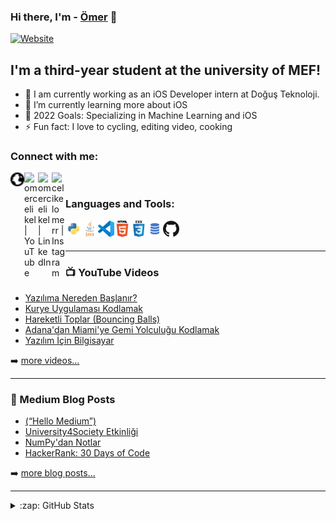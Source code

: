 ### Hi there, I'm - [Ömer][website] 👋

[![Website](https://img.shields.io/website?label=omercelikel.com&style=for-the-badge&url=https%3A%2F%2Fomercelikel.com)](www.omercelikel.com)


## I'm a third-year student at the university of MEF!
- 🍏 I am currently working as an iOS Developer intern at Doğuş Teknoloji.
- 📱 I’m currently learning more about iOS
- 🎯 2022 Goals: Specializing in Machine Learning and iOS
- ⚡ Fun fact: I love to cycling, editing video, cooking 
<!---
### Spotify Playing 🎧

[<img src="https://now-playing-codestackr.vercel.app/api/spotify-playing" alt="OmerCelikel Spotify Playing" width="350" />](https://open.spotify.com/artist/7jdFEYD2LTYjfwxOdlVjmc)
--->
### Connect with me:

[<img align="left" alt="omercelikel.com" width="22px" src="https://raw.githubusercontent.com/iconic/open-iconic/master/svg/globe.svg" />][website]
[<img align="left" alt="omercelikel | YouTube" width="22px" src="https://cdn.jsdelivr.net/npm/simple-icons@v3/icons/youtube.svg" />][youtube]
[<img align="left" alt="omercelikel | LinkedIn" width="22px" src="https://cdn.jsdelivr.net/npm/simple-icons@v3/icons/linkedin.svg" />][linkedin]
[<img align="left" alt="celikelomerr | Instagram" width="22px" src="https://cdn.jsdelivr.net/npm/simple-icons@v3/icons/instagram.svg" />][instagram]

<br />

### Languages and Tools:
[<img align="left" alt="Python" width="26px" src="https://raw.githubusercontent.com/github/explore/80688e429a7d4ef2fca1e82350fe8e3517d3494d/topics/python/python.png" />][webdevplaylist]
[<img align="left" alt="Java" width="26px" src="https://raw.githubusercontent.com/github/explore/80688e429a7d4ef2fca1e82350fe8e3517d3494d/topics/java/java.png" />][webdevplaylist]
[<img align="left" alt="Visual Studio Code" width="26px" src="https://raw.githubusercontent.com/github/explore/80688e429a7d4ef2fca1e82350fe8e3517d3494d/topics/visual-studio-code/visual-studio-code.png" />][webdevplaylist]
[<img align="left" alt="HTML5" width="26px" src="https://raw.githubusercontent.com/github/explore/80688e429a7d4ef2fca1e82350fe8e3517d3494d/topics/html/html.png" />][webdevplaylist]
[<img align="left" alt="CSS3" width="26px" src="https://raw.githubusercontent.com/github/explore/80688e429a7d4ef2fca1e82350fe8e3517d3494d/topics/css/css.png" />][cssplaylist]
[<img align="left" alt="SQL" width="26px" src="https://raw.githubusercontent.com/github/explore/80688e429a7d4ef2fca1e82350fe8e3517d3494d/topics/sql/sql.png" />][webdevplaylist]
[<img align="left" alt="GitHub" width="26px" src="https://raw.githubusercontent.com/github/explore/78df643247d429f6cc873026c0622819ad797942/topics/github/github.png" />][webdevplaylist]

<br />
<br />

---

### 📺 YouTube Videos

<!-- YOUTUBE:START -->
- [Yazılıma Nereden Başlanır?](https://www.youtube.com/watch?v=YmbC2ewg0OU)
- [Kurye Uygulaması Kodlamak](https://www.youtube.com/watch?v=uWpBMWcPMJk)
- [Hareketli Toplar (Bouncing Balls)](https://www.youtube.com/watch?v=yR3QtTd9f70)
- [Adana'dan Miami'ye Gemi Yolculuğu Kodlamak](https://www.youtube.com/watch?v=yJq_3f1ioso)
- [Yazılım İçin Bilgisayar](https://www.youtube.com/watch?v=rSlsiQ0Um8g)
<!-- YOUTUBE:END -->

➡️ [more videos...](https://youtube.com/OmerCelikel)

---

### 📕 Medium Blog Posts

<!-- BLOG-POST-LIST:START -->
- [(“Hello Medium”)](https://celikelomer.medium.com/hello-medium-206e05026067)
- [University4Society Etkinliği](https://celikelomer.medium.com/university4society-etkinli%C4%9Fi-93c30e79e52f)
- [NumPy'dan Notlar](https://celikelomer.medium.com/numpydan-notlar-42448016d0fe)
- [HackerRank: 30 Days of Code ](https://celikelomer.medium.com/hackerrank-30-days-of-code-day-1-data-types-28b5a467d05)
<!-- BLOG-POST-LIST:END -->

➡️ [more blog posts...](https://celikelomer.medium.com/)

---

<details>
  <summary>:zap: GitHub Stats</summary>
  <img align="left" alt="Omer's GitHub Stats" src="https://github-readme-stats.codestackr.vercel.app/api?username=OmerCelikel&show_icons=true&hide_border=true" />
</details>

[website]: https://omercelikel.com
[youtube]: https://youtube.com/OmerCelikel
[instagram]: https://instagram.com/celikelomerr
[linkedin]: https://linkedin.com/in/omer-celikel
[webdevplaylist]: https://www.youtube.com/playlist?list=PLkwxH9e_vrAJ0WbEsFA9W3I1W-g_BTsbt
[cssplaylist]: https://www.youtube.com/playlist?list=PLkwxH9e_vrALSdvZuEh6gqQdmDoDIoqz4
